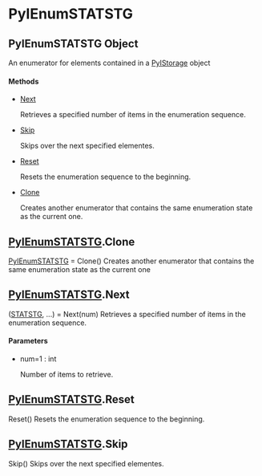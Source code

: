 # PyIEnumSTATSTG


## PyIEnumSTATSTG Object

An enumerator for elements contained in a [PyIStorage](PyIStorage.md) object

#### Methods

  - [Next](PyIEnumSTATSTG.md#pyienumstatstgnext)

    Retrieves a specified number of items in the enumeration sequence\.&nbsp;

  - [Skip](PyIEnumSTATSTG.md#pyienumstatstgskip)

    Skips over the next specified elementes\.&nbsp;

  - [Reset](PyIEnumSTATSTG.md#pyienumstatstgreset)

    Resets the enumeration sequence to the beginning\.&nbsp;

  - [Clone](PyIEnumSTATSTG.md#pyienumstatstgclone)

    Creates another enumerator that contains the same enumeration state as the current one\.&nbsp;




## [PyIEnumSTATSTG](PyIEnumSTATSTG.md#pyienumstatstg)\.Clone

[PyIEnumSTATSTG](PyIEnumSTATSTG.md#pyienumstatstg) = Clone\(\)
Creates another enumerator that contains the same enumeration state as the current one


## [PyIEnumSTATSTG](PyIEnumSTATSTG.md#pyienumstatstg)\.Next

\([STATSTG](STATSTG.md), \.\.\.\) = Next\(num\)
Retrieves a specified number of items in the enumeration sequence\.

#### Parameters

  - num=1 : int

    Number of items to retrieve\.


## [PyIEnumSTATSTG](PyIEnumSTATSTG.md#pyienumstatstg)\.Reset

Reset\(\)
Resets the enumeration sequence to the beginning\.


## [PyIEnumSTATSTG](PyIEnumSTATSTG.md#pyienumstatstg)\.Skip

Skip\(\)
Skips over the next specified elementes\.